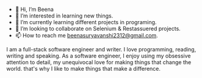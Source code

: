 - 👋 Hi, I’m Beena
- 👀 I’m interested in learning new things.
- 🌱 I’m currently learning different projects in programing. 
- 💞️ I’m looking to collaborate on Selenium & Restassuered projects.
- 📫 How to reach me beenasuryavanshi2312@gmail.com.

I am a full-stack software engineer and writer. I love programming, reading, writing and speaking. As a software engineer, 
I enjoy using my obsessive attention to detail,
my unequivocal love for making things that change the world. that's why I like to make things that make a difference.
